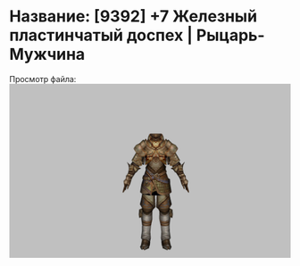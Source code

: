 # Название: [9392] +7 Железный пластинчатый доспех | Рыцарь-Мужчина

Просмотр файла:
![p000004.png](p000004.png)